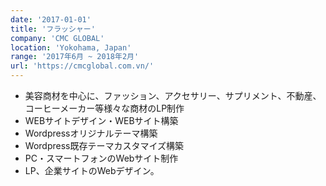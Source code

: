 ```yaml
---
date: '2017-01-01'
title: 'フラッシャー'
company: 'CMC GLOBAL'
location: 'Yokohama, Japan'
range: '2017年6月 ~ 2018年2月'
url: 'https://cmcglobal.com.vn/'
---
```


- 美容商材を中心に、ファッション、アクセサリー、サプリメント、不動産、コーヒーメーカー等様々な商材のLP制作
- WEBサイトデザイン・WEBサイト構築
- Wordpressオリジナルテーマ構築
- Wordpress既存テーマカスタマイズ構築
- PC・スマートフォンのWebサイト制作
- LP、企業サイトのWebデザイン。
